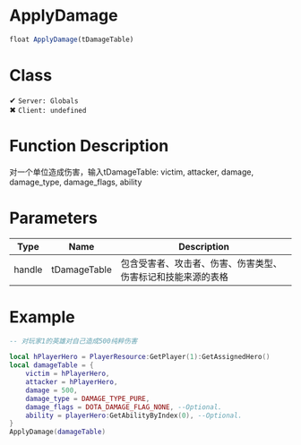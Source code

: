 # ApplyDamage
```js
float ApplyDamage(tDamageTable)
```
# Class
✔ `Server: Globals`  
✖ `Client: undefined`  

# Function Description
对一个单位造成伤害，输入tDamageTable: victim, attacker, damage, damage_type, damage_flags, ability
# Parameters
Type|Name|Description
--|--|--
handle|tDamageTable|包含受害者、攻击者、伤害、伤害类型、伤害标记和技能来源的表格

# Example
```lua
-- 对玩家1的英雄对自己造成500纯粹伤害

local hPlayerHero = PlayerResource:GetPlayer(1):GetAssignedHero()
local damageTable = {
	victim = hPlayerHero,
	attacker = hPlayerHero,
	damage = 500,
	damage_type = DAMAGE_TYPE_PURE,
	damage_flags = DOTA_DAMAGE_FLAG_NONE, --Optional.
	ability = playerHero:GetAbilityByIndex(0), --Optional.
}
ApplyDamage(damageTable)
```